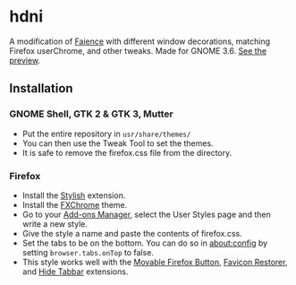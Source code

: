 # hdni
A modification of [Faience](http://tiheum.deviantart.com/art/GTK3-Gnome-Shell-Faience-255097456) with different window decorations, matching Firefox userChrome, and other tweaks. Made for GNOME 3.6. [See the preview](http://hdni.github.io/rice/assets/faience_preview.png).

## Installation
### GNOME Shell, GTK 2 & GTK 3, Mutter
* Put the entire repository in `usr/share/themes/`
* You can then use the Tweak Tool to set the themes.
* It is safe to remove the firefox.css file from the directory.

### Firefox
* Install the [Stylish](https://addons.mozilla.org/en-US/firefox/addon/stylish/) extension.
* Install the [FXChrome](https://addons.mozilla.org/en-US/firefox/addon/fxchrome/) theme.
* Go to your [Add-ons Manager](about:addons), select the User Styles page and then write a new style.
* Give the style a name and paste the contents of firefox.css.
* Set the tabs to be on the bottom. You can do so in [about:config](about:config) by setting `browser.tabs.onTop` to false.
* This style works well with the [Movable Firefox Button](https://addons.mozilla.org/en-us/firefox/addon/movable-firefox-button/), [Favicon Restorer](https://addons.mozilla.org/en-us/firefox/addon/favicon-restorer/?src=search), and [Hide Tabbar](https://addons.mozilla.org/en-us/firefox/addon/hide-tabbar/?src=ss) extensions.
